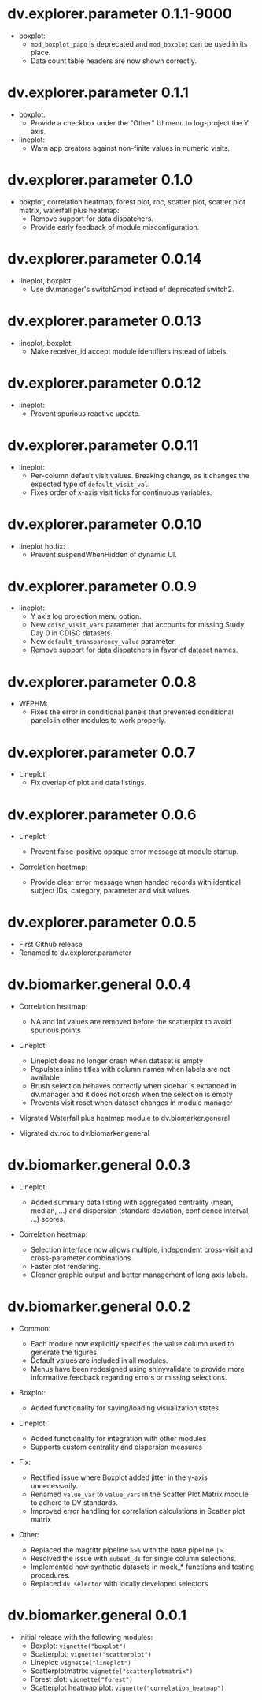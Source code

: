 # dv.explorer.parameter 0.1.1-9000

* boxplot:
    * `mod_boxplot_papo` is deprecated and `mod_boxplot` can be used in its place.
    * Data count table headers are now shown correctly.

# dv.explorer.parameter 0.1.1

* boxplot:
    * Provide a checkbox under the "Other" UI menu to log-project the Y axis.
* lineplot:
    * Warn app creators against non-finite values in numeric visits.

# dv.explorer.parameter 0.1.0

* boxplot, correlation heatmap, forest plot, roc, scatter plot, scatter plot matrix, waterfall plus heatmap:
    * Remove support for data dispatchers.
    * Provide early feedback of module misconfiguration.

# dv.explorer.parameter 0.0.14

* lineplot, boxplot:
    * Use dv.manager's switch2mod instead of deprecated switch2.

# dv.explorer.parameter 0.0.13

* lineplot, boxplot:
    * Make receiver_id accept module identifiers instead of labels.

# dv.explorer.parameter 0.0.12

* lineplot:
    * Prevent spurious reactive update.

# dv.explorer.parameter 0.0.11

* lineplot:
    * Per-column default visit values. Breaking change, as it changes the expected type of `default_visit_val`.
    * Fixes order of x-axis visit ticks for continuous variables.

# dv.explorer.parameter 0.0.10

* lineplot hotfix:
    * Prevent suspendWhenHidden of dynamic UI.

# dv.explorer.parameter 0.0.9

* lineplot:
    * Y axis log projection menu option.
    * New `cdisc_visit_vars` parameter that accounts for missing Study Day 0 in CDISC datasets.
    * New `default_transparency_value` parameter.
    * Remove support for data dispatchers in favor of dataset names.

# dv.explorer.parameter 0.0.8

* WFPHM:
    * Fixes the error in conditional panels that prevented conditional panels in other modules to work properly.

# dv.explorer.parameter 0.0.7

* Lineplot:
    * Fix overlap of plot and data listings.

# dv.explorer.parameter 0.0.6

* Lineplot:
    * Prevent false-positive opaque error message at module startup.

* Correlation heatmap:
    * Provide clear error message when handed records with identical subject IDs, category, parameter and visit values.

# dv.explorer.parameter 0.0.5

* First Github release
* Renamed to dv.explorer.parameter


# dv.biomarker.general 0.0.4

* Correlation heatmap:
    * NA and Inf values are removed before the scatterplot to avoid spurious points
* Lineplot:
    * Lineplot does no longer crash when dataset is empty
    * Populates inline titles with column names when labels are not available
    * Brush selection behaves correctly when sidebar is expanded in dv.manager and it does not crash when the selection
      is empty
    * Prevents visit reset when dataset changes in module manager


* Migrated Waterfall plus heatmap module to dv.biomarker.general
* Migrated dv.roc to dv.biomarker.general

# dv.biomarker.general 0.0.3

* Lineplot:
    * Added summary data listing with aggregated centrality (mean, median, ...) and 
      dispersion (standard deviation, confidence interval, ...) scores.

* Correlation heatmap:
    * Selection interface now allows multiple, independent cross-visit and cross-parameter combinations.
    * Faster plot rendering.
    * Cleaner graphic output and better management of long axis labels.

# dv.biomarker.general 0.0.2

* Common:
    * Each module now explicitly specifies the value column used to generate the figures.
    * Default values are included in all modules.
    * Menus have been redesigned using shinyvalidate to provide more informative feedback regarding errors or missing selections.

* Boxplot:
    * Added functionality for saving/loading visualization states.

* Lineplot:
    * Added functionality for integration with other modules
    * Supports custom centrality and dispersion measures

* Fix:
    * Rectified issue where Boxplot added jitter in the y-axis unnecessarily.
    * Renamed `value_var` to `value_vars` in the Scatter Plot Matrix module to adhere to DV standards.
    * Improved error handling for correlation calculations in Scatter plot matrix

* Other:
    * Replaced the magrittr pipeline `%>%` with the base pipeline `|>`.
    * Resolved the issue with `subset_ds` for single column selections.
    * Implemented new synthetic datasets in mock_* functions and testing procedures.
    * Replaced `dv.selector` with locally developed selectors

# dv.biomarker.general 0.0.1

* Initial release with the following modules:
    * Boxplot: `vignette("boxplot")`
    * Scatterplot: `vignette("scatterplot")`
    * Lineplot: `vignette("lineplot")`
    * Scatterplotmatrix: `vignette("scatterplotmatrix")`
    * Forest plot: `vignette("forest")`
    * Scatterplot heatmap plot: `vignette("correlation_heatmap")`
